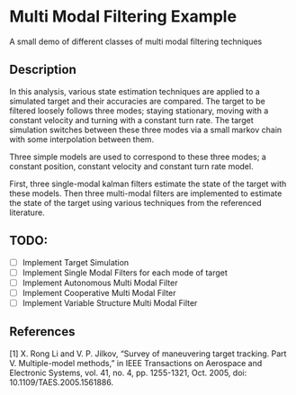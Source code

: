 # Multi Modal Filtering Example

A small demo of different classes of multi modal filtering techniques

## Description

In this analysis, various state estimation techniques are applied to a simulated target and their accuracies are compared. The target to be filtered loosely follows three modes; staying stationary, 
moving with a constant velocity and turning with a constant turn rate. The target simulation switches between these three modes via a small markov chain with some interpolation between them.

Three simple models are used to correspond to these three modes; a constant position, constant velocity and constant turn rate model.

First, three single-modal kalman filters estimate the state of the target with these models. Then 
three multi-modal filters are implemented to estimate the state of the target using various techniques from the referenced literature.

## TODO:

* [ ] Implement Target Simulation
* [ ] Implement Single Modal Filters for each mode of target
* [ ] Implement Autonomous Multi Modal Filter
* [ ] Implement Cooperative Multi Modal Filter
* [ ] Implement Variable Structure Multi Modal Filter

## References

[1] X. Rong Li and V. P. Jilkov, “Survey of maneuvering target tracking. Part V. Multiple-model methods,” in IEEE Transactions on Aerospace and Electronic Systems, vol. 41, no. 4, pp. 1255-1321, Oct. 2005, doi: 10.1109/TAES.2005.1561886.
